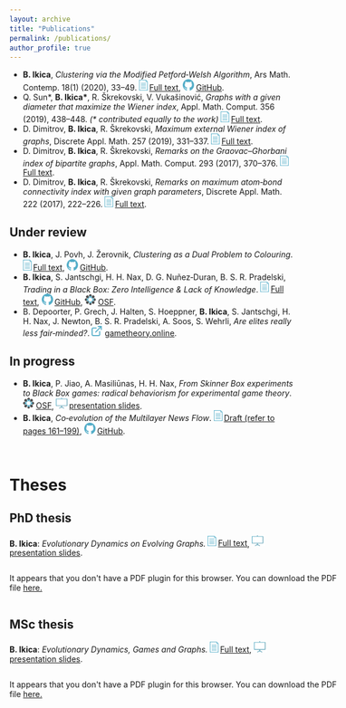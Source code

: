 ```yaml
---
layout: archive
title: "Publications"
permalink: /publications/
author_profile: true
---
```


<link rel="shortcut icon" type="image/png" href="{{ "/images/logo.png" | prepend: site.baseurl }}" >

<html>
<head>
<style>
#container {
    width: 600px;
    margin: auto;
    display: inline-block;
}
</style>
</head>
</html>

- <a name="mPW"></a>**B. Ikica**, _Clustering via the Modified Petford‐Welsh Algorithm_, Ars Math. Contemp. 18(1) (2020), 33–49.
<a target="_blank" rel="noopener noreferrer" href="https://doi.org/10.26493/1855-3974.2079.7b1"><img src="/images/paper.png" width="18">Full text</a>, <a target="_blank" rel="noopener noreferrer" href="https://github.com/ikicab/mPW"><img src="/images/GitHub.png" width="23">GitHub</a>.
- <a name="Wiener"></a>Q. Sun\*, **B. Ikica\***, R. Škrekovski, V. Vukašinović, _Graphs with a given diameter that maximize the Wiener index_, Appl.
Math. Comput. 356 (2019), 438–448. _(\* contributed equally to the work)_ <a target="_blank" rel="noopener noreferrer" href="https://doi.org/10.1016/j.amc.2019.03.025"><img src="/images/paper.png" width="18">Full text</a>.
- <a name="extWiener"></a>D. Dimitrov, **B. Ikica**, R. Škrekovski, _Maximum external Wiener index of graphs_, Discrete Appl. Math. 257 (2019), 331–337. <a target="_blank" rel="noopener noreferrer" href="https://doi.org/10.1016/j.dam.2018.09.024"><img src="/images/paper.png" width="18">Full text</a>.
- <a name="GG"></a>D. Dimitrov, **B. Ikica**, R. Škrekovski, _Remarks on the Graovac–Ghorbani index of bipartite graphs_, Appl. Math. Comput.
293 (2017), 370–376. <a target="_blank" rel="noopener noreferrer" href="https://doi.org/10.1016/j.amc.2016.08.047"><img src="/images/paper.png" width="18">Full text</a>.
- <a name="ABC"></a>D. Dimitrov, **B. Ikica**, R. Škrekovski, _Remarks on maximum atom‐bond connectivity index with given graph parameters_, Discrete Appl. Math. 222 (2017), 222–226. <a target="_blank" rel="noopener noreferrer" href="https://doi.org/10.1016/j.dam.2017.01.019"><img src="/images/paper.png" width="18">Full text</a>.

## Under review

- <a name="CDC"></a>**B. Ikica**, J. Povh, J. Žerovnik, _Clustering as a Dual Problem to Colouring_. <a target="_blank" rel="noopener noreferrer" href="https://www.researchgate.net/publication/341041631_Clustering_as_a_Dual_Problem_to_Colouring"><img src="/images/paper.png" width="18">Full text</a>, <a target="_blank" rel="noopener noreferrer" href="https://github.com/ikicab/mPW"><img src="/images/GitHub.png" width="23">GitHub</a>.
- <a name="trading"></a>**B. Ikica**, S. Jantschgi, H. H. Nax, D. G. Nuñez‐Duran, B. S. R. Pradelski, _Trading in a Black Box: Zero Intelligence &
Lack of Knowledge_. <a target="_blank" rel="noopener noreferrer" href="https://papers.ssrn.com/sol3/papers.cfm?abstract_id=3131004"><img src="/images/paper.png" width="18">Full text</a>, <a target="_blank" rel="noopener noreferrer" href="https://github.com/ikicab/Trading-in-a-Black-Box"><img src="/images/GitHub.png" width="23">GitHub</a>, <a target="_blank" rel="noopener noreferrer" href="https://osf.io/gu62n/"><img src="/images/OSF.png" width="23">OSF</a>.
- B. Depoorter, P. Grech, J. Halten, S. Hoeppner, **B. Ikica**, S. Jantschgi, H. H. Nax, J. Newton, B. S. R. Pradelski, A. Soos, S. Wehrli, _Are elites really less fair‐minded?_. <a target="_blank" rel="noopener noreferrer" href="https://gametheory.online/project_show/44"><img src="/images/www.png" width="23">gametheory.online</a>.

## In progress

- <a name="BB"></a>**B. Ikica**, P. Jiao, A. Masiliūnas, H. H. Nax, _From Skinner Box experiments to Black Box games: radical behaviorism for experimental game theory_. <a target="_blank" rel="noopener noreferrer" href="https://osf.io/4n295/"><img src="/images/OSF.png" width="23">OSF</a>, <a target="_blank" rel="noopener noreferrer" href="https://6290004f-fc84-4e36-9af7-1369d365797a.filesusr.com/ugd/834418_7f988f94ac684b969f5451b32f0b4049.pdf"><img src="/images/talk.png" width="23">presentation slides</a>.
- <a name="NewsFlow"></a>**B. Ikica**, _Co‐evolution of the Multilayer News Flow_. <a target="_blank" rel="noopener noreferrer" href="https://repozitorij.uni-lj.si/IzpisGradiva.php?id=113311&lang=eng"><img src="/images/paper.png" width="18">Draft (refer to pages 161–199)</a>, <a target="_blank" rel="noopener noreferrer" href="https://github.com/ikicab/NewsFlow"><img src="/images/GitHub.png" width="23">GitHub</a>.

<br>

# Theses
<!--
<embed src="https://drive.google.com/viewerng/
viewer?embedded=true&url=/files/PhD_presentation.pdf" width="500" height="375">
-->

## <a name="PhD"></a>PhD thesis

**B. Ikica**: _Evolutionary Dynamics on Evolving Graphs._ <a target="_blank" rel="noopener noreferrer" href="https://repozitorij.uni-lj.si/IzpisGradiva.php?id=113311&lang=eng"><img src="/images/paper.png" width="18">Full text</a>, <a target="_blank" rel="noopener noreferrer" href="/files/PhD_presentation.pdf"><img src="/images/talk.png" width="23">presentation slides</a>.

<div id="container">
<object data="/files/PhD_presentation.pdf#view=fitH" type="application/pdf" width="100%" height="50px"> 
  <p>It appears that you don't have a PDF plugin for this browser. You can download the PDF file <a href="/files/PhD_presentation.pdf">here.</a></p>  
</object>
</div>

## <a name="MSc"></a>MSc thesis

**B. Ikica**: _Evolutionary Dynamics, Games and Graphs._ <a target="_blank" rel="noopener noreferrer" href="https://repozitorij.uni-lj.si/IzpisGradiva.php?id=97302&lang=eng"><img src="/images/paper.png" width="18">Full text</a>, <a target="_blank" rel="noopener noreferrer" href="/files/MSc_presentation.pdf"><img src="/images/talk.png" width="23">presentation slides</a>.

<div id="container">
<object data="/files/MSc_presentation.pdf#view=fitH" type="application/pdf" width="100%" height="50px"> 
  <p>It appears that you don't have a PDF plugin for this browser. You can download the PDF file <a href="/files/MSc_presentation.pdf">here.</a></p>  
</object>
</div>
